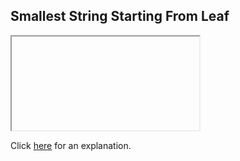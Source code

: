 ##  Smallest String Starting From Leaf 

<iframe></iframe>

Click [here](Explanation.md) for an explanation.


